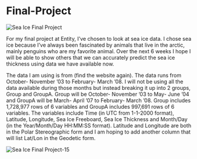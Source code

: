 # Final-Project
 ![Sea Ice Final Project](https://user-images.githubusercontent.com/99358751/193495788-adbe858a-e294-4402-9b1f-7aa8ae7be86c.png)


For my final project at Entity, I’ve chosen to look at sea ice data. I chose sea ice because I’ve always been fascinated by animals that live in the arctic, mainly penguins who are my favorite animal. Over the next 6 weeks I hope I will be able to show others that we can accurately predict the sea ice thickness using data we have available now.


The data I am using is from (find the website again). The data runs from October- November ’03 to February- March ’08. I will not be using all the data available during those months but instead breaking it up into 2 groups, Group and GroupA. Group will be October- November ’03 to May- June ’04 and GroupA will be March- April ’07 to February- March ’08. Group includes 1,728,977 rows of 6 variables and GroupA includes 997,691 rows of 6 variables. The variables include Time (in UTC from 1-1-2000 format), Latitude, Longitude, Sea Ice Freeboard, Sea Ice Thickness and Month/Day (in the Year/Month/Day HH:MM:SS format). Latitude and Longitude are both in the Polar Stereographic form and I am hoping to add another column that will list Lat/Lon in the Geodetic form. 

![Sea Ice Final Project-15](https://user-images.githubusercontent.com/99358751/193495949-681245e0-a364-4519-bea9-500474e977cd.png)
